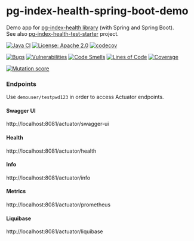 # pg-index-health-spring-boot-demo
Demo app for [pg-index-health library](https://github.com/mfvanek/pg-index-health) (with Spring and Spring Boot).  
See also [pg-index-health-test-starter](https://github.com/mfvanek/pg-index-health-test-starter) project.

[![Java CI](https://github.com/mfvanek/pg-index-health-spring-boot-demo/workflows/Java%20CI/badge.svg)](https://github.com/mfvanek/pg-index-health-spring-boot-demo/actions "Java CI")
[![License: Apache 2.0](https://img.shields.io/badge/License-Apache%202.0-blue.svg)](https://github.com/mfvanek/pg-index-health-spring-boot-demo/blob/master/LICENSE "Apache License 2.0")
[![codecov](https://codecov.io/gh/mfvanek/pg-index-health-spring-boot-demo/branch/master/graph/badge.svg?token=NEFMS9CA2N)](https://codecov.io/gh/mfvanek/pg-index-health-spring-boot-demo)

[![Bugs](https://sonarcloud.io/api/project_badges/measure?project=mfvanek_pg-index-health-spring-boot-demo&metric=bugs)](https://sonarcloud.io/summary/new_code?id=mfvanek_pg-index-health-spring-boot-demo)
[![Vulnerabilities](https://sonarcloud.io/api/project_badges/measure?project=mfvanek_pg-index-health-spring-boot-demo&metric=vulnerabilities)](https://sonarcloud.io/summary/new_code?id=mfvanek_pg-index-health-spring-boot-demo)
[![Code Smells](https://sonarcloud.io/api/project_badges/measure?project=mfvanek_pg-index-health-spring-boot-demo&metric=code_smells)](https://sonarcloud.io/summary/new_code?id=mfvanek_pg-index-health-spring-boot-demo)
[![Lines of Code](https://sonarcloud.io/api/project_badges/measure?project=mfvanek_pg-index-health-spring-boot-demo&metric=ncloc)](https://sonarcloud.io/summary/new_code?id=mfvanek_pg-index-health-spring-boot-demo)
[![Coverage](https://sonarcloud.io/api/project_badges/measure?project=mfvanek_pg-index-health-spring-boot-demo&metric=coverage)](https://sonarcloud.io/summary/new_code?id=mfvanek_pg-index-health-spring-boot-demo)

[![Mutation score](https://img.shields.io/badge/Mutation%20score-81%25-green)](https://pitest.org/ "Mutation score 81%")

### Endpoints
Use `demouser/testpwd123` in order to access Actuator endpoints.

#### Swagger UI
http://localhost:8081/actuator/swagger-ui

#### Health
http://localhost:8081/actuator/health

#### Info
http://localhost:8081/actuator/info

#### Metrics
http://localhost:8081/actuator/prometheus

#### Liquibase
http://localhost:8081/actuator/liquibase
